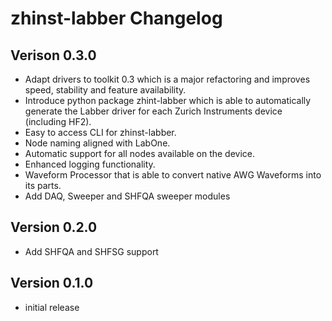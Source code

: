 # zhinst-labber Changelog


## Verison 0.3.0
* Adapt drivers to toolkit 0.3 which is a major refactoring and improves
  speed, stability and feature availability.
* Introduce python package zhint-labber which is able to automatically generate
  the Labber driver for each Zurich Instruments device (including HF2).
* Easy to access CLI for zhinst-labber.
* Node naming aligned with LabOne.
* Automatic support for all nodes available on the device.
* Enhanced logging functionality.
* Waveform Processor that is able to convert native AWG Waveforms into its parts.
* Add DAQ, Sweeper and SHFQA sweeper modules

## Version 0.2.0
* Add SHFQA and SHFSG support

## Version 0.1.0
* initial release
